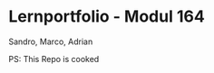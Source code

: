# Lernportfolio - Modul 164
Sandro, Marco, Adrian

















































PS: This Repo is cooked

